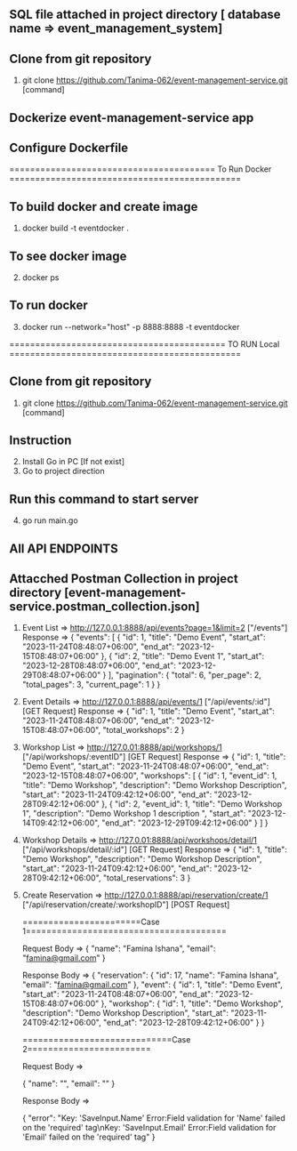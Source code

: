 ## SQL file attached in project directory [ database name => event_management_system]
## Clone from git repository

1. git clone https://github.com/Tanima-062/event-management-service.git [command]

## Dockerize event-management-service app

## Configure Dockerfile

======================================== To Run Docker =============================================
## To build docker and create image

1. docker build -t eventdocker .

## To see docker image 

2. docker ps 

## To run docker 

3. docker run --network="host" -p 8888:8888 -t eventdocker

========================================== TO RUN Local =============================================

## Clone from git repository

1. git clone https://github.com/Tanima-062/event-management-service.git [command]

## Instruction
2. Install Go in PC [If not exist]
3. Go to project direction

## Run this command to start server

4. go run main.go

## All API ENDPOINTS

## Attacched Postman Collection in project directory [event-management-service.postman_collection.json]

1. Event List => http://127.0.0.1:8888/api/events?page=1&limit=2  ["/events"]
   Response => 
    {
        "events": [
            {
                "id": 1,
                "title": "Demo Event",
                "start_at": "2023-11-24T08:48:07+06:00",
                "end_at": "2023-12-15T08:48:07+06:00"
            },
            {
                "id": 2,
                "title": "Demo Event 1",
                "start_at": "2023-12-28T08:48:07+06:00",
                "end_at": "2023-12-29T08:48:07+06:00"
            }
        ],
        "pagination": {
            "total": 6,
            "per_page": 2,
            "total_pages": 3,
            "current_page": 1
        }
    }

2. Event Details => http://127.0.0.1:8888/api/events/1  ["/api/events/:id"] [GET Request]
   Response => 
    {
        "id": 1,
        "title": "Demo Event",
        "start_at": "2023-11-24T08:48:07+06:00",
        "end_at": "2023-12-15T08:48:07+06:00",
        "total_workshops": 2
    }

3. Workshop List => http://127.0.01:8888/api/workshops/1  ["/api/workshops/:eventID"] [GET Request]
   Response => 
    {
        "id": 1,
        "title": "Demo Event",
        "start_at": "2023-11-24T08:48:07+06:00",
        "end_at": "2023-12-15T08:48:07+06:00",
        "workshops": [
            {
                "id": 1,
                "event_id": 1,
                "title": "Demo Workshop",
                "description": "Demo Workshop Description",
                "start_at": "2023-11-24T09:42:12+06:00",
                "end_at": "2023-12-28T09:42:12+06:00"
            },
            {
                "id": 2,
                "event_id": 1,
                "title": "Demo Workshop 1",
                "description": "Demo Workshop 1 description ",
                "start_at": "2023-12-14T09:42:12+06:00",
                "end_at": "2023-12-29T09:42:12+06:00"
            }
        ]
    }

4. Workshop Details => http://127.0.01:8888/api/workshops/detail/1  ["/api/workshops/detail/:id"] [GET Request]
   Response =>
    {
        "id": 1,
        "title": "Demo Workshop",
        "description": "Demo Workshop Description",
        "start_at": "2023-11-24T09:42:12+06:00",
        "end_at": "2023-12-28T09:42:12+06:00",
        "total_reservations": 3
    }

5. Create Reservation => http://127.0.0.1:8888/api/reservation/create/1 ["/api/reservation/create/:workshopID"] [POST Request]

   =======================Case 1=======================================
   
   Request Body => 
   {
	"name": "Famina Ishana",
	"email": "famina@gmail.com"
   }

   Response Body => 
    {
        "reservation": {
            "id": 17,
            "name": "Famina Ishana",
            "email": "famina@gmail.com"
        },
        "event": {
            "id": 1,
            "title": "Demo Event",
            "start_at": "2023-11-24T08:48:07+06:00",
            "end_at": "2023-12-15T08:48:07+06:00"
        },
        "workshop": {
            "id": 1,
            "title": "Demo Workshop",
            "description": "Demo Workshop Description",
            "start_at": "2023-11-24T09:42:12+06:00",
            "end_at": "2023-12-28T09:42:12+06:00"
        }
    }

    =============================Case 2========================
    
    Request Body =>

    {
        "name": "",
        "email": ""
    }

    Response Body =>

    {
        "error": "Key: 'SaveInput.Name' Error:Field validation for 'Name' failed on the 'required' tag\nKey: 'SaveInput.Email' Error:Field validation for 'Email' failed on the 'required' tag"
    }